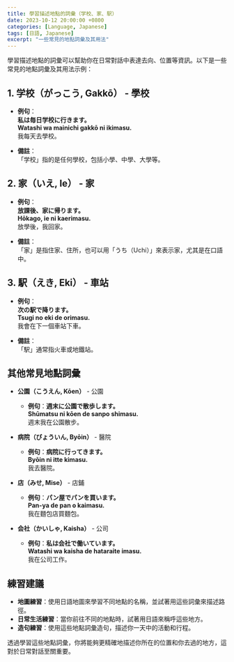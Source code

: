 ```yaml
---
title: 學習描述地點的詞彙（学校、家、駅）
date: 2023-10-12 20:00:00 +0800
categories: [Language, Japanese]
tags: [日語, Japanese] 
excerpt: "一些常見的地點詞彙及其用法"
---
```


學習描述地點的詞彙可以幫助你在日常對話中表達去向、位置等資訊。以下是一些常見的地點詞彙及其用法示例：

## **1. 学校（がっこう, Gakkō）** - 學校
- **例句**：  
  **私は毎日学校に行きます。**  
  **Watashi wa mainichi gakkō ni ikimasu.**  
  我每天去學校。

- **備註**：  
  「学校」指的是任何學校，包括小學、中學、大學等。

## **2. 家（いえ, Ie）** - 家
- **例句**：  
  **放課後、家に帰ります。**  
  **Hōkago, ie ni kaerimasu.**  
  放學後，我回家。

- **備註**：  
  「家」是指住家、住所，也可以用「うち（Uchi）」來表示家，尤其是在口語中。

## **3. 駅（えき, Eki）** - 車站
- **例句**：  
  **次の駅で降ります。**  
  **Tsugi no eki de orimasu.**  
  我會在下一個車站下車。

- **備註**：  
  「駅」通常指火車或地鐵站。

## **其他常見地點詞彙**

- **公園（こうえん, Kōen）** - 公園
  - **例句**：**週末に公園で散歩します。**  
    **Shūmatsu ni kōen de sanpo shimasu.**  
    週末我在公園散步。

- **病院（びょういん, Byōin）** - 醫院
  - **例句**：**病院に行ってきます。**  
    **Byōin ni itte kimasu.**  
    我去醫院。

- **店（みせ, Mise）** - 店鋪
  - **例句**：**パン屋でパンを買います。**  
    **Pan-ya de pan o kaimasu.**  
    我在麵包店買麵包。

- **会社（かいしゃ, Kaisha）** - 公司
  - **例句**：**私は会社で働いています。**  
    **Watashi wa kaisha de hataraite imasu.**  
    我在公司工作。

## **練習建議**
- **地圖練習**：使用日語地圖來學習不同地點的名稱，並試著用這些詞彙來描述路徑。
- **日常生活練習**：當你前往不同的地點時，試著用日語來稱呼這些地方。
- **造句練習**：使用這些地點詞彙造句，描述你一天中的活動和行程。

透過學習這些地點詞彙，你將能夠更精確地描述你所在的位置和你去過的地方，這對於日常對話至關重要。
